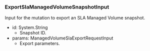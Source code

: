 ### ExportSlaManagedVolumeSnapshotInput
Input for the mutation to export an SLA Managed Volume snapshot.

- id: System.String
  - Snapshot ID.
- params: ManagedVolumeSlaExportRequestInput
  - Export parameters.
